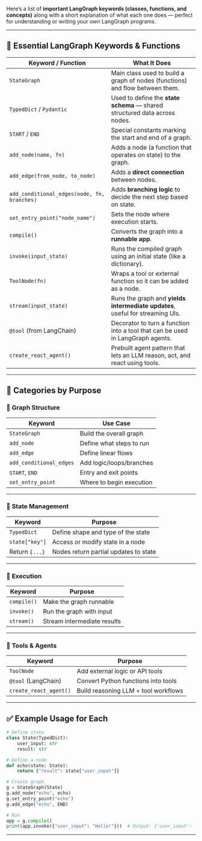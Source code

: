 Here’s a list of **important LangGraph keywords (classes, functions, and concepts)** along with a short explanation of what each one does — perfect for understanding or writing your own LangGraph programs.

---

## 🔑 **Essential LangGraph Keywords & Functions**

| **Keyword / Function**                      | **What It Does**                                                               |
| ------------------------------------------- | ------------------------------------------------------------------------------ |
| `StateGraph`                                | Main class used to build a graph of nodes (functions) and flow between them.   |
| `TypedDict` / `Pydantic`                    | Used to define the **state schema** — shared structured data across nodes.     |
| `START` / `END`                             | Special constants marking the start and end of a graph.                        |
| `add_node(name, fn)`                        | Adds a node (a function that operates on state) to the graph.                  |
| `add_edge(from_node, to_node)`              | Adds a **direct connection** between nodes.                                    |
| `add_conditional_edges(node, fn, branches)` | Adds **branching logic** to decide the next step based on state.               |
| `set_entry_point("node_name")`              | Sets the node where execution starts.                                          |
| `compile()`                                 | Converts the graph into a **runnable app**.                                    |
| `invoke(input_state)`                       | Runs the compiled graph using an initial state (like a dictionary).            |
| `ToolNode(fn)`                              | Wraps a tool or external function so it can be added as a node.                |
| `stream(input_state)`                       | Runs the graph and **yields intermediate updates**, useful for streaming UIs.  |
| `@tool` (from LangChain)                    | Decorator to turn a function into a tool that can be used in LangGraph agents. |
| `create_react_agent()`                      | Prebuilt agent pattern that lets an LLM reason, act, and react using tools.    |

---

## 🧩 Categories by Purpose

### 🧠 **Graph Structure**

| Keyword                 | Use Case                 |
| ----------------------- | ------------------------ |
| `StateGraph`            | Build the overall graph  |
| `add_node`              | Define what steps to run |
| `add_edge`              | Define linear flows      |
| `add_conditional_edges` | Add logic/loops/branches |
| `START`, `END`          | Entry and exit points    |
| `set_entry_point`       | Where to begin execution |

---

### 💾 **State Management**

| Keyword        | Purpose                               |
| -------------- | ------------------------------------- |
| `TypedDict`    | Define shape and type of the state    |
| `state["key"]` | Access or modify state in a node      |
| Return `{...}` | Nodes return partial updates to state |

---

### 🚀 **Execution**

| Keyword     | Purpose                     |
| ----------- | --------------------------- |
| `compile()` | Make the graph runnable     |
| `invoke()`  | Run the graph with input    |
| `stream()`  | Stream intermediate results |

---

### 🔧 **Tools & Agents**

| Keyword                | Purpose                              |
| ---------------------- | ------------------------------------ |
| `ToolNode`             | Add external logic or API tools      |
| `@tool` (LangChain)    | Convert Python functions into tools  |
| `create_react_agent()` | Build reasoning LLM + tool workflows |

---

## ✅ Example Usage for Each

```python
# Define state
class State(TypedDict):
    user_input: str
    result: str

# Define a node
def echo(state: State):
    return {"result": state["user_input"]}

# Create graph
g = StateGraph(State)
g.add_node("echo", echo)
g.set_entry_point("echo")
g.add_edge("echo", END)

# Run
app = g.compile()
print(app.invoke({"user_input": "Hello!"}))  # Output: {'user_input': 'Hello!', 'result': 'Hello!'}
```

---


